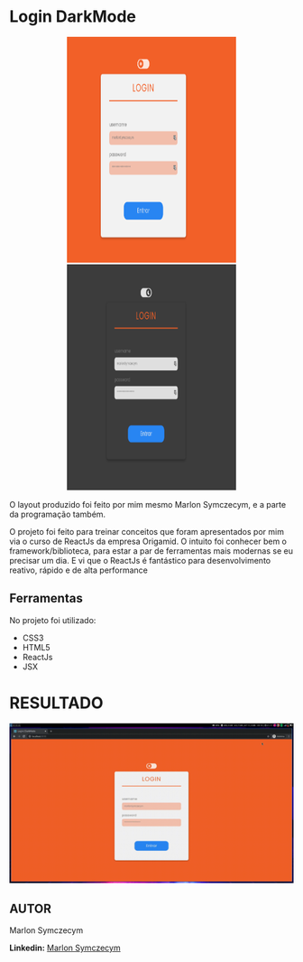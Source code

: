 # Login DarkMode

<div style="margin: 0 auto; text-align: center">
  <img style="width: 300px; height: 400px" src="images/light-mode.png" alt="light mode">
  <img style="width: 300px; height: 400px" src="images/dark-mode.png" alt="dark mode">
</div>

O layout produzido foi feito por mim mesmo Marlon Symczecym, e a parte da programação também.

O projeto foi feito para treinar conceitos que foram apresentados por mim via o curso de ReactJs da empresa Origamid.
O intuito foi conhecer bem o framework/biblioteca, para estar a par de ferramentas mais modernas se eu precisar um dia.
E vi que o ReactJs é fantástico para desenvolvimento reativo, rápido e de alta performance

## Ferramentas

No projeto foi utilizado:

- CSS3
- HTML5
- ReactJs
- JSX

# RESULTADO

![Resultado Final](images/result.gif)

## AUTOR

Marlon Symczecym

**Linkedin:** [Marlon Symczecym](https://www.linkedin.com/in/marlonsymczecym/)
